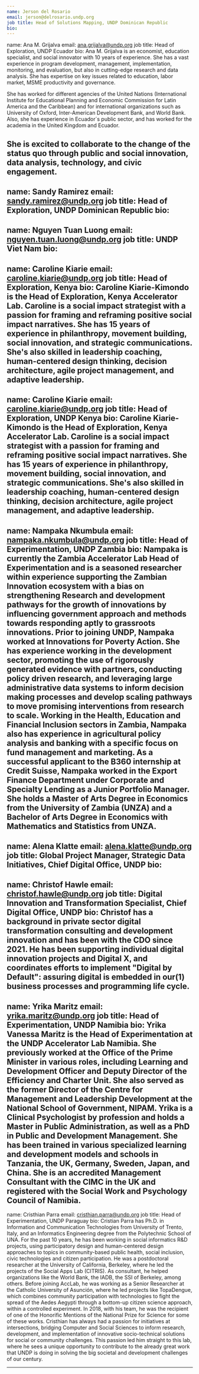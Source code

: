 ```yaml
---
name: Jerson del Rosario
email: jerson@delrosario.undp.org
job title: Head of Solutions Mapping, UNDP Dominican Republic
bio:
---
```

name: Ana M. Grijalva
email: ana.grijalva@undp.org
job title: Head of Exploration, UNDP Ecuador
bio: Ana M. Grijalva is an economist, education specialist, and social innovator with 10 years of experience. She has a vast experience in program development, management, implementation, monitoring, and evaluation, but also in cutting-edge research and data analysis. She has expertise on key issues related to education, labor market, MSME productivity and governance.

She has worked for different agencies of the United Nations (International Institute for Educational Planning and Economic Commission for Latin America and the Caribbean) and for international organizations such as University of Oxford, Inter-American Development Bank, and World Bank. Also, she has experience in Ecuador´s public sector, and has worked for the academia in the United Kingdom and Ecuador.

She is excited to collaborate to the change of the status quo through public and social innovation, data analysis, technology, and civic engagement.
---
name: Sandy Ramirez
email: sandy.ramirez@undp.org
job title: Head of Exploration, UNDP Dominican Republic
bio:
---
name: Nguyen Tuan Luong
email: nguyen.tuan.luong@undp.org
job title: UNDP Viet Nam
bio:
---
name: Caroline Kiarie
email: caroline.kiarie@undp.org
job title: Head of Exploration, Kenya
bio: Caroline Kiarie-Kimondo is the Head of Exploration, Kenya Accelerator Lab. Caroline is a social impact strategist with a passion for framing and reframing positive social impact narratives. She has 15 years of experience in philanthropy, movement building, social innovation, and strategic communications. She's also skilled in leadership coaching, human-centered design thinking, decision architecture, agile project management, and adaptive leadership.
---
name: Caroline Kiarie
email: caroline.kiarie@undp.org
job title: Head of Exploration, UNDP Kenya
bio: Caroline Kiarie-Kimondo is the Head of Exploration, Kenya Accelerator Lab. Caroline is a social impact strategist with a passion for framing and reframing positive social impact narratives. She has 15 years of experience in philanthropy, movement building, social innovation, and strategic communications. She's also skilled in leadership coaching, human-centered design thinking, decision architecture, agile project management, and adaptive leadership.
---
name: Nampaka Nkumbula
email: nampaka.nkumbula@undp.org
job title: Head of Experimentation, UNDP Zambia
bio: Nampaka is currently the Zambia Accelerator Lab Head of Experimentation and is a seasoned researcher within experience supporting the Zambian Innovation ecosystem with a bias on strengthening Research and development pathways for the growth of innovations by influencing government approach and methods towards responding aptly to grassroots innovations. Prior to joining UNDP, Nampaka worked at Innovations for Poverty Action. She has experience working in the development sector, promoting the use of rigorously generated evidence with partners, conducting policy driven research, and leveraging large administrative data systems to inform decision making processes and develop scaling pathways to move promising interventions from research to scale. Working in the Health, Education and Financial Inclusion sectors in Zambia, Nampaka also has experience in agricultural policy analysis and banking with a specific focus on fund management and marketing. As a successful applicant to the B360 internship at Credit Suisse, Nampaka worked in the Export Finance Department under Corporate and Specialty Lending as a Junior Portfolio Manager. She holds a Master of Arts Degree in Economics from the University of Zambia (UNZA) and a Bachelor of Arts Degree in Economics with Mathematics and Statistics from UNZA.
---
name: Alena Klatte
email: alena.klatte@undp.org
job title: Global Project Manager, Strategic Data Initiatives, Chief Digital Office, UNDP
bio: 
---
name: Christof Hawle
email: christof.hawle@undp.org
job title: Digital Innovation and Transformation Specialist, Chief Digital Office, UNDP
bio: Christof has a background in private sector digital transformation consulting and development innovation and has been with the CDO since 2021. He has been supporting individual digital innovation projects and Digital X, and coordinates efforts to implement "Digital by Default": assuring digital is embedded in our(1) business processes and programming life cycle.
---
name: Yrika Maritz
email: yrika.maritz@undp.org
job title: Head of Experimentation, UNDP Namibia
bio: Yrika Vanessa Maritz is the Head of Experimentation at the UNDP Accelerator Lab Namibia. She previously worked at the Office of the Prime Minister in various roles, including Learning and Development Officer and Deputy Director of the Efficiency and Charter Unit.  She also served as the former Director of the Centre for Management and Leadership Development at the National School of Government, NIPAM.  Yrika is a Clinical Psychologist by profession and holds a Master in Public Administration, as well as a PhD in Public and Development Management.  She has been trained in various specialized learning and development models and schools in Tanzania, the UK, Germany, Sweden, Japan, and China. She is an accredited Management Consultant with the CIMC in the UK and registered with the Social Work and Psychology Council of Namibia.
---
name: Cristhian Parra
email: cristhian.parra@undp.org
job title: Head of Experimentation, UNDP Paraguay
bio: Cristian Parra has Ph.D. in Information and Communication Technologies from University of Trento, Italy, and an Informatics Engineering degree from the Polytechnic School of UNA. For the past 10 years, he has been working in social informatics R&D projects, using participatory design and human-centered design approaches to topics in community-based public health, social inclusion, civic technologies and citizen participation. He was a postdoctoral researcher at the University of California, Berkeley, where he led the projects of the Social Apps Lab (CITRIS). As consultant, he helped organizations like the World Bank, the IADB, the SSI of Berkeley, among others. Before joining AccLab, he was working as a Senior Researcher at the Catholic University of Asunción, where he led projects like TopaDengue, which combines community participation with technologies to fight the spread of the Aedes Aegypti through a bottom-up citizen science approach, within a controlled experiment. In 2018, with his team, he was the recipient of one of the Honorific Mentions of the National Prize for Science for some of these works. Cristhian has always had a passion for initiatives at intersections, bridging Computer and Social Sciences to inform research, development, and implementation of innovative socio-technical solutions for social or community challenges. This passion led him straight to this lab, where he sees a unique opportunity to contribute to the already great work that UNDP is doing in solving the big societal and development challenges of our century.    

---